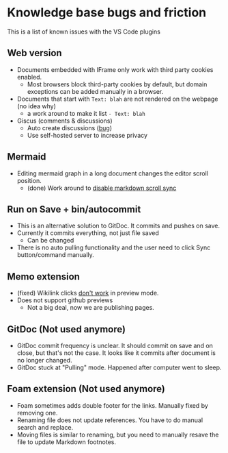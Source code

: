 # Knowledge base bugs and friction

This is a list of known issues with the VS Code plugins

## Web version
- Documents embedded with IFrame only work with third party cookies enabled.
    - Most browsers block third-party cookies by default, but domain exceptions can be added manually in a browser.
- Documents that start with `Text: blah` are not rendered on the webpage (no idea why)
    - a work around to make it list `- Text: blah`
- Giscus (comments & discussions)
    - Auto create discussions ([bug](https://github.com/giscus/giscus/issues/292))
    - Use self-hosted server to increase privacy

## Mermaid
- Editing mermaid graph in a long document changes the editor scroll position.
    - (done) Work around to [disable markdown scroll sync](https://stackoverflow.com/questions/61831197/vscode-jumpiness-when-editing-markdown-and-preview-pane-is-open)

## Run on Save + bin/autocommit
- This is an alternative solution to GitDoc. It commits and pushes on save.
- Currently it commits everything, not just file saved
    - Can be changed
- There is no auto pulling functionality and the user need to click Sync button/command manually.

## Memo extension
- (fixed) Wikilink clicks [don't work](https://github.com/svsool/vscode-memo/issues/481) in preview mode. 
- Does not support github previews
    - Not a big deal, now we are publishing pages.

## GitDoc (Not used anymore)
- GitDoc commit frequency is unclear. It should commit on save and on close, but that's not the case. It looks like it commits after document is no longer changed.
- GitDoc stuck at "Pulling" mode. Happened after computer went to sleep.


## Foam extension (Not used anymore)

- Foam sometimes adds double footer for the links. Manually fixed by removing one.
- Renaming file does not update references. You have to do manual search and replace.
- Moving files is similar to renaming, but you need to manually resave the file to update Markdown footnotes.
